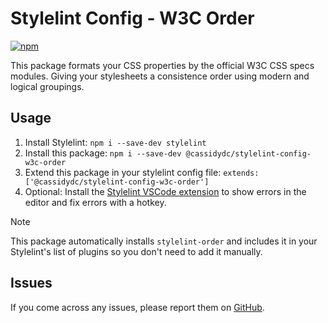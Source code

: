 # Stylelint Config - W3C Order

[![npm](https://img.shields.io/npm/v/@cassidydc/stylelint-config-w3c-order)](https://www.npmjs.com/package/@cassidydc/stylelint-config-w3c-order)

This package formats your CSS properties by the official W3C CSS specs modules. Giving your stylesheets a consistence order using modern and logical groupings.

## Usage

1. Install Stylelint: `npm i --save-dev stylelint`
2. Install this package: `npm i --save-dev @cassidydc/stylelint-config-w3c-order`
3. Extend this package in your stylelint config file: `extends: ['@cassidydc/stylelint-config-w3c-order']`
4. Optional: Install the [Stylelint VSCode extension](https://marketplace.visualstudio.com/items?itemName=stylelint.vscode-stylelint) to show errors in the editor and fix errors with a hotkey.

> [!NOTE]
> This package automatically installs `stylelint-order` and includes it in your Stylelint's list of plugins so you don't need to add it manually.

## Issues

If you come across any issues, please report them on [GitHub](https://github.com/jacobcassidy/stylelint-config-w3c-order/issues).
